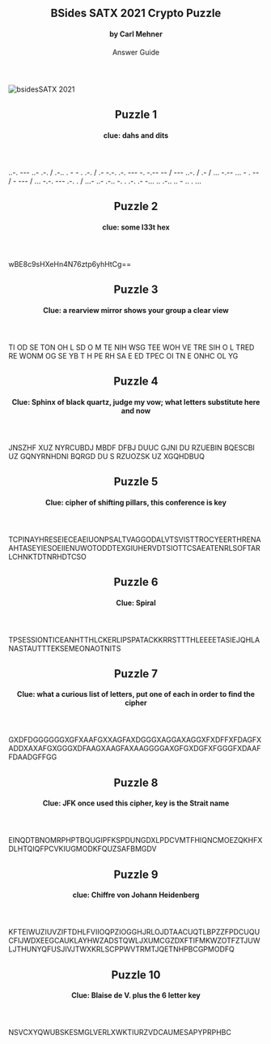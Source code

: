<article markdown="1">

<header markdown="1">

# BSides SATX 2021 Crypto Puzzle

#### by Carl Mehner

Answer Guide

</header>

![bsidesSATX 2021](https://www.cem.me/art/bsides2021.svg "BSides SATX CryptoPuzzle")


</article>


<article markdown="1">

<header markdown="1">

# Puzzle 1

#### clue: dahs and dits

</header>

<div>..-. --- ..- .-. / .-.. . - - . .-. / .- -.-. .-. --- -. -.-- -- / --- ..-. / .- / ... -.-- ... - . -- / - --- / ... -.-. --- .-. . / ...- ..- .-.. -. . .-. .- -... .. .-.. .. - .. . ...</div>

</article>


<article markdown="1">

<header markdown="1">

# Puzzle 2

#### clue: some l33t hex

</header>

wBE8c9sHXeHn4N76ztp6yhHtCg==

</article>


<article markdown="1">

<header markdown="1">

# Puzzle 3

#### Clue:  a rearview mirror shows your group a clear view

</header>

TI OD SE TON OH L SD O M TE NIH WSG TEE WOH VE TRE SIH O L TRED RE WONM OG SE YB T H PE RH SA E ED TPEC OI TN E ONHC OL YG

</article>


<article markdown="1">

<header markdown="1">

# Puzzle 4

#### Clue: Sphinx of black quartz, judge my vow; what letters substitute here and now

</header>

JNSZHF XUZ NYRCUBDJ MBDF DFBJ DUUC GJNI DU RZUEBIN BQESCBI UZ GQNYRNHDNI BQRGD DU S RZUOZSK UZ XGQHDBUQ

</article>


<article markdown="1">

<header markdown="1">

# Puzzle 5

#### Clue: cipher of shifting pillars, this conference is key

</header>

TCPINAYHRESEIECEAEIUONPSALTVAGGODALVTSVISTTROCYEERTHRENAAHTASEYIESOEIIENUWOTODDTEXGIUHERVDTSIOTTCSAEATENRLSOFTARLCHNKTDTNRHDTCSO

</article>

<article markdown="1">

<header markdown="1">

# Puzzle 6

#### Clue: Spiral

</header>

TPSESSIONTICEANHTTHLCKERLIPSPATACKKRRSTTTHLEEEETASIEJQHLANASTAUTTTEKSEMEONAOTNITS

</article>

<article markdown="1">

<header markdown="1">

# Puzzle 7

#### Clue: what a curious list of letters, put one of each in order to find the cipher

</header>

GXDFDGGGGGGXGFXAAFGXXAGFAXDGGGXAGGAXAGGXFXDFFXFDAGFXADDXAXAFGXGGGXDFAAGXAAGFAXAAGGGGAXGFGXDGFXFGGGFXDAAFFDAADGFFGG

</article>

<article markdown="1">

<header markdown="1">

# Puzzle 8

#### Clue: JFK once used this cipher, key is the Strait name

</header>

EINQDTBNOMRPHPTBQUGIPFKSPDUNGDXLPDCVMTFHIQNCMOEZQKHFXDLHTQIQFPCVKIUGMODKFQUZSAFBMGDV

</article>

<article markdown="1">

<header markdown="1">

# Puzzle 9

#### clue: Chiffre von Johann Heidenberg

</header>

KFTEIWUZIUVZIFTDHLFVIIOQPZIOGGHJRLOJDTAACUQTLBPZZFPDCUQUCFIJWDXEEGCAUKLAYHWZADSTQWLJXUMCGZDXFTIFMKWZOTFZTJUWLJTHUNYQFUSJIVJTWXKRLSCPPWVTRMTJQETNHPBCGPMODFQ

</article>

<article markdown="1">

<header markdown="1">

# Puzzle 10

#### Clue: Blaise de V. plus the 6 letter key

</header>

NSVCXYQWUBSKESMGLVERLXWKTIURZVDCAUMESAPYPRPHBC

</article>
